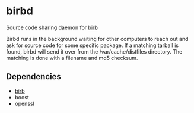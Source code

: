 # birbd
Source code sharing daemon for [birb](https://github.com/birb-linux/birb)

Birbd runs in the background waiting for other computers to reach out and ask for source code for some specific package. If a matching tarball is found, birbd will send it over from the /var/cache/distfiles directory. The matching is done with a filename and md5 checksum.

## Dependencies
- [birb](https://github.com/birb-linux/birb)
- boost
- openssl
